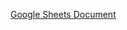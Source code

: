 [Google Sheets Document](https://docs.google.com/spreadsheets/d/1ywOz8j3W-B0KjDsZJdK2xMGablBAZmUu7akmqlwjPAc/edit?gid=1716553355#gid=1716553355)